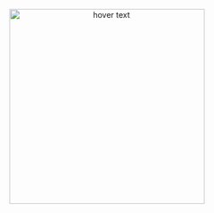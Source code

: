 
<p align="center">
  <img src="http://css-tricks.com/wp-content/uploads/2020/12/header.svg" width="350" title="hover text">
